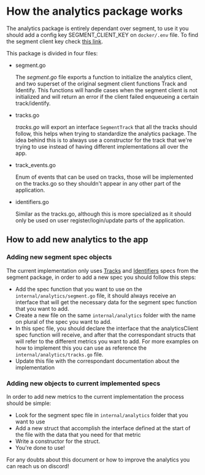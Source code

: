 # How the analytics package works

The analytics package is entirely dependant over segment, to use it you should add
a config key SEGMENT_CLIENT_KEY on `docker/.env` file.
To find the segment client key check [this link](https://segment.com/docs/connections/find-writekey/).

This package is divided in four files:

- segment.go

  The _segment.go_ file exports a function to initialize the analytics client, and two superset of the original segment client functions Track and Identify. This functions will handle cases when the segment client is not initialized and will return an error if the client failed enqueueing a certain track/identify.

- tracks.go

  _tracks.go_ will export an interface `SegmentTrack` that all the tracks should follow, this helps when trying to standardize the analytics package. The idea behind this is to always use a constructor for the track that we're trying to use instead of having different implementations all over the app.

- track_events.go

  Enum of events that can be used on tracks, those will be implemented on the tracks.go so they shouldn't appear in any other part of the application.

- identifiers.go

  Similar as the tracks.go, although this is more specialized as it should only be used on user register/login/update parts of the application.

## How to add new analytics to the app

### Adding new segment spec objects

The current implementation only uses [Tracks](https://segment.com/docs/connections/spec/track/) and [Identifiers](https://segment.com/docs/connections/spec/identify/) specs from the segment package, in order to add a new spec you should follow this steps:

- Add the spec function that you want to use on the `internal/analytics/segment.go` file, it should always receive an interface that will get the necessary data for the segment spec function that you want to add.
- Create a new file on the same `internal/analytics` folder with the name on plural of the spec you want to add.
- In this spec file, you should declare the interface that the analyticsClient spec function will receive, and after that the correspondant structs that will refer to the different metrics you want to add. For more examples on how to implement this you can use as reference the `internal/analytics/tracks.go` file.
- Update this file with the correspondant documentation about the implementation

### Adding new objects to current implemented specs

In order to add new metrics to the current implementation the process should be simple:

- Look for the segment spec file in `internal/analytics` folder that you want to use
- Add a new struct that accomplish the interface defined at the start of the file with the data that you need for that metric
- Write a constructor for the struct.
- You're done to use!

For any doubts about this document or how to improve the analytics you can reach us on discord!
